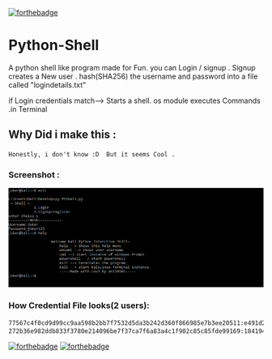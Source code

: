 [![forthebadge](https://forthebadge.com/images/badges/made-with-python.svg)](https://forthebadge.com)

# Python-Shell
 
  A python shell like program made for Fun. 
  you can Login / signup . 
  Signup creates a New user . hash(SHA256) the username and password into a file called "logindetails.txt"
  
  if Login credentials match--> Starts a shell. os module executes Commands .in Terminal
  
  ## Why Did i make this :
    Honestly, i don't know :D  But it seems Cool .
  
  ### Screenshot :
  ![Screenshot](screenshot.png)
  
  
  ### How Credential File looks(2 users):
  ```
  77567c4f0cd9d99cc9aa598b2bb7f7532d5da3b242d360f866985e7b3ee20511:e491d2c95216bcb56dbee862b206234b7c344aff7f4f1e91c081058f20e352a8
  272b36e982ddb833f3780e214096be7f37ca7f6a83a4c1f902c85c85fde99169:184194d710a3a9dc66b666adf3e564c2c8bcb2d31576d4c8a9b76737b875bc1f

  ```
[![forthebadge](https://forthebadge.com/images/badges/makes-people-smile.svg)](https://forthebadge.com)
[![forthebadge](https://forthebadge.com/images/badges/you-didnt-ask-for-this.svg)](https://forthebadge.com)
